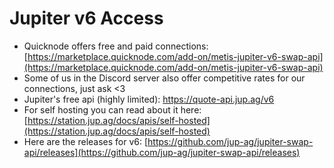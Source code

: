# Jupiter v6 Access

* Quicknode offers free and paid connections: [https://marketplace.quicknode.com/add-on/metis-jupiter-v6-swap-api](https://marketplace.quicknode.com/add-on/metis-jupiter-v6-swap-api)
* Some of us in the Discord server also offer competitive rates for our connections, just ask <3
* Jupiter's free api (highly limited): https://quote-api.jup.ag/v6
* For self hosting you can read about it here: \
  [https://station.jup.ag/docs/apis/self-hosted](https://station.jup.ag/docs/apis/self-hosted)
* Here are the releases for v6: [https://github.com/jup-ag/jupiter-swap-api/releases](https://github.com/jup-ag/jupiter-swap-api/releases)



